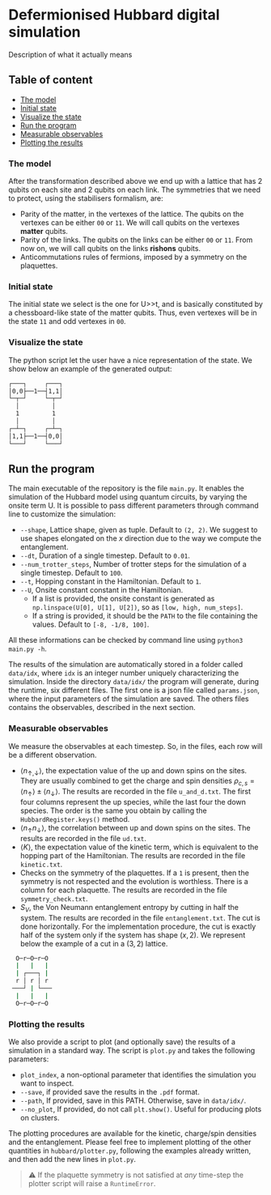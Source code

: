 # Defermionised Hubbard digital simulation

Description of what it actually means

## Table of content

- [The model](#model)
- [Initial state](#initial_state)
- [Visualize the state](#visualize_state)
- [Run the program](#run)
- [Measurable observables](#observables)
- [Plotting the results](#plot)

<div id='model'/>

### The model

After the transformation described above we end up with a lattice that has 2 qubits on
each site and 2 qubits on each link. The symmetries that we need to protect, using the
stabilisers formalism, are:

- Parity of the matter, in the vertexes of the lattice. The qubits on the
  vertexes can be either `00` or `11`. We will call qubits on the vertexes
  **matter** qubits.
- Parity of the links. The qubits on the links can be either `00` or `11`.
  From now on, we will call qubits on the links **rishons** qubits.
- Anticommutations rules of fermions, imposed by a symmetry on the plaquettes.

<div id='initial_state'/>

### Initial state

The initial state we select is the one for U>>t, and is basically
constituted by a chessboard-like state of the matter qubits. Thus, even vertexes will be
in the state `11` and odd vertexes in `00`.

<div id='visualize_state'/>

### Visualize the state

The python script let the user have a nice representation of the state. We show below an
example of the generated output:

```bash
┌───┐     ┌───┐
│0,0├──1──┤1,1│
└─┬─┘     └─┬─┘
  │         │
  1         1
  │         │
┌─┴─┐     ┌─┴─┐
│1,1├──1──┤0,0│
└───┘     └───┘
```

<div id='run'/>

## Run the program

The main executable of the repository is the file `main.py`. It enables the simulation of the Hubbard model using quantum circuits, by varying the onsite term U. It is possible to pass different parameters through command line to customize the simulation:

- `--shape`, Lattice shape, given as tuple. Default to `(2, 2)`. We suggest to use shapes elongated on the $x$ direction due to the way we compute the entanglement.
- `--dt`, Duration of a single timestep. Default to `0.01`.
- `--num_trotter_steps`, Number of trotter steps for the simulation of a single timestep. Default to `100`.
- `--t`, Hopping constant in the Hamiltonian. Default to `1`.
- `--U`, Onsite constant constant in the Hamiltonian.
  - If a list is provided, the onsite constant is generated as `np.linspace(U[0], U[1], U[2])`, so as `[low, high, num_steps]`.
  - If a string is provided, it should be the `PATH` to the file containing the values. Default to `[-8, -1/8, 100]`.

All these informations can be checked by command line using `python3 main.py -h`.

The results of the simulation are automatically stored in a folder called `data/idx`, where `idx` is an integer number uniquely characterizing the simulation. Inside the directory `data/idx/` the program will generate, during the runtime, six different files. The first one is a json file called `params.json`, where the input parameters of the simulation are saved. The others files contains the observables, described in the next section.

<div id='observables'/>

### Measurable observables

We measure the observables at each timestep. So, in the files,
each row will be a different observation.

- $\langle n_{\uparrow,\downarrow}\rangle$, the expectation value of the up and down spins on the sites. They are usually combined to get the charge and spin densities $\rho_{c,s}=\langle n_{\uparrow}\rangle \pm \langle n_{\downarrow}\rangle$. The results are recorded in the file `u_and_d.txt`. The first four columns represent the up species, while the last four the down species. The order is the same you obtain by calling the `HubbardRegister.keys()` method.
- $\langle n_{\uparrow}n_{\downarrow}\rangle$, the correlation between up and down spins on the sites. The results are recorded in the file `ud.txt`.
- $\langle K\rangle$, the expectation value of the kinetic term, which is equivalent to the hopping part of the Hamiltonian. The results are recorded in the file `kinetic.txt`.
- Checks on the symmetry of the plaquettes. If a `1` is present, then the symmetry is not respected and the evolution is worthless. There is a column for each plaquette. The results are recorded in the file `symmetry_check.txt`.
- $S_V$, the Von Neumann entanglement entropy by cutting in half the system. The results are recorded in the file `entanglement.txt`. The cut is done horizontally. For the implementation procedure, the cut is exactly half of the system only if the system has shape $(x, 2)$. We represent below the example of a cut in a $(3,2)$ lattice.

```bash
  O─r─O─r─O
  |   |   |
  | ┌───┐ |
  r │ r │ r
 ───┘ | └───
  |   |   |
  O─r─O─r─O
```

<div id='plot'/>

### Plotting the results

We also provide a script to plot (and optionally save) the results of a simulation in a standard way.
The script is `plot.py` and takes the following parameters:

- `plot_index`, a non-optional parameter that identifies the simulation you want to inspect.
- `--save`, if provided save the results in the `.pdf` format.
- `--path`, If provided, save in this PATH. Otherwise, save in `data/idx/`.
- `--no_plot`, If provided, do not call `plt.show()`. Useful for producing plots on clusters.

The plotting procedures are available for the kinetic, charge/spin densities and the entanglement.
Please feel free to implement plotting of the other quantities in `hubbard/plotter.py`, following
the examples already written, and then add the new lines in `plot.py`.

> :warning: If the plaquette symmetry is not satisfied at *any* time-step the plotter script will raise a `RuntimeError`.
